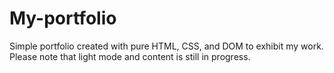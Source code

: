 # My-portfolio
Simple portfolio created with pure HTML, CSS, and DOM to exhibit my work.
Please note that light mode and content is still in progress.
